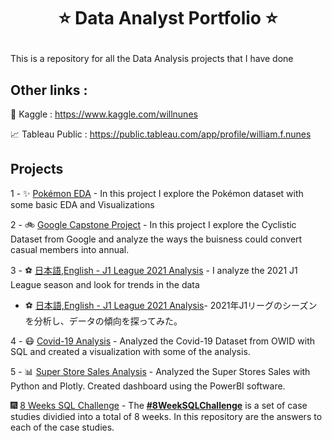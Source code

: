 # <p align="center" style="margin-top: 0px;"> ⭐ Data Analyst Portfolio ⭐
  
This is a repository for all the Data Analysis projects that I have done
  
 ## **Other links** : 

📝 Kaggle : https://www.kaggle.com/willnunes

📈 Tableau Public : https://public.tableau.com/app/profile/william.f.nunes
  
  ## **Projects**

1 - ✨ [Pokémon EDA](https://github.com/willn13/Data_Analyst_Portfolio/tree/main/1%20-%20Pokemon%20EDA) - In this project I explore the Pokémon dataset with some basic EDA and Visualizations

2 - 🚲 [Google Capstone Project](https://github.com/willn13/Data_Analyst_Portfolio/tree/main/2%20-%20Google%20Data%20Analytics%20Capstone%20Project) - In this project I explore the Cyclistic Dataset from Google and analyze the ways the buisness could convert casual members into annual.

3 - ⚽ [日本語,English - J1 League 2021 Analysis](https://github.com/willn13/Data_Analyst_Portfolio/tree/main/3%20-%20%E6%97%A5%E6%9C%AC%E8%AA%9E,English%20-%20J1%20League%202021%20Analysis) - I analyze the 2021 J1 League season and look for trends in the data
*  ⚽ [日本語,English - J1 League 2021 Analysis](https://github.com/willn13/Data_Analyst_Portfolio/tree/main/3%20-%20%E6%97%A5%E6%9C%AC%E8%AA%9E,English%20-%20J1%20League%202021%20Analysis)- 2021年J1リーグのシーズンを分析し、データの傾向を探ってみた。
  
 
 4 - 😷 [Covid-19 Analysis](https://github.com/willn13/Data_Analyst_Portfolio/tree/main/4%20-%20Covid%20Analysis) - Analyzed the Covid-19 Dataset from OWID with SQL and created a visualization with some of the analysis.
  
 5 - 📊 [Super Store Sales Analysis](https://github.com/willn13/Data_Analyst_Portfolio/tree/main/5%20-%20Super%20Store%20Sales%20Analysis) - Analyzed the Super Stores Sales with Python and Plotly. Created dashboard using the PowerBI software.
 
🎆 [8 Weeks SQL Challenge](https://github.com/willn13/Data_Analyst_Portfolio/tree/main/8%20Weeks%20SQL%20Challenge) - The **[#8WeekSQLChallenge](https://8weeksqlchallenge.com)** is a set of case studies dividied into a total of 8 weeks. In this repository are the answers to each of the case studies.
